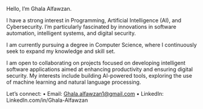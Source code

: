 Hello, I’m Ghala Alfawzan.

I have a strong interest in Programming, Artificial Intelligence (AI), and Cybersecurity. I’m particularly fascinated by innovations in software automation, intelligent systems, and digital security.

I am currently pursuing a degree in Computer Science, where I continuously seek to expand my knowledge and skill set.

I am open to collaborating on projects focused on developing intelligent software applications aimed at enhancing productivity and ensuring digital security. My interests include building AI-powered tools, exploring the use of machine learning and natural language processing.

Let’s connect:
	•	Email: Ghala.alfawzan1@gmail.com
	•	LinkedIn: LinkedIn.com/in/Ghala-Alfawzan


<!---
GhalaAlfawzan/GhalaAlfawzan is a ✨ special ✨ repository because its `README.md` (this file) appears on your GitHub profile.
You can click the Preview link to take a look at your changes.
--->
